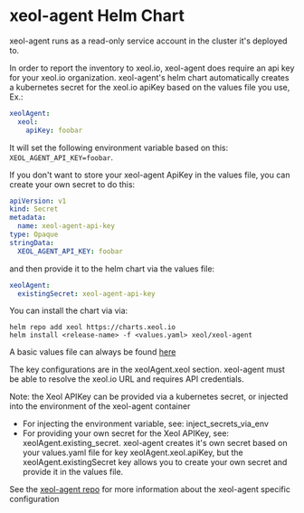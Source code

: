 # xeol-agent Helm Chart

xeol-agent runs as a read-only service account in the cluster it's deployed to.

In order to report the inventory to xeol.io, xeol-agent does require an api key for your xeol.io organization.
xeol-agent's helm chart automatically creates a kubernetes secret for the xeol.io apiKey
based on the values file you use, Ex.:

```yaml
xeolAgent:
  xeol:
    apiKey: foobar
```

It will set the following environment variable based on this: `XEOL_AGENT_API_KEY=foobar`.

If you don't want to store your xeol-agent ApiKey in the values file, you can create your own secret to do this:

```yaml
apiVersion: v1
kind: Secret
metadata:
  name: xeol-agent-api-key
type: Opaque
stringData:
  XEOL_AGENT_API_KEY: foobar
```

and then provide it to the helm chart via the values file:

```yaml
xeolAgent:
  existingSecret: xeol-agent-api-key
```

You can install the chart via via:

```
helm repo add xeol https://charts.xeol.io
helm install <release-name> -f <values.yaml> xeol/xeol-agent
```

A basic values file can always be found [here](https://github.com/noqcks/xeol-charts/tree/master/stable/xeol-agent/values.yaml)

The key configurations are in the xeolAgent.xeol section. xeol-agent must be able to resolve the xeol.io URL and requires API credentials.

Note: the Xeol APIKey can be provided via a kubernetes secret, or injected into the environment of the xeol-agent container
* For injecting the environment variable, see: inject_secrets_via_env
* For providing your own secret for the Xeol APIKey, see: xeolAgent.existing_secret. xeol-agent creates it's own secret based on your values.yaml file for key xeolAgent.xeol.apiKey, but the xeolAgent.existingSecret key allows you to create your own secret and provide it in the values file.

See the [xeol-agent repo](https://github.com/noqcks/xeol-agent) for more information about the xeol-agent specific configuration
